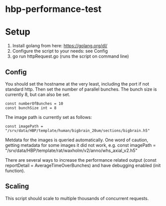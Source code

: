 # hbp-performance-test

Setup
===============

1. Install golang from here: https://golang.org/dl/
2. Configure the script to your needs: see Config
3. go run httpRequest.go (runs the script on command line)
 
Config
---------------

You should set the hostname at the very least, including the port if not standard http. Then set the number of parallel bunches. The bunch size is currently 8, but can also be set.

    const numberOfBunches = 10
    const bunchSize int = 8

The image path is currently set as follows:

    const imagePath = "/srv/data/HBP/template/human/bigbrain_20um/sections/bigbrain.h5"

Metdata for the images is queried automatically. One word of caution, getting metadata for some images it did not work, e.g. const imagePath = "/srv/data/HBP/template/rat/waxholm/v2/anno/whs_axial_v2.h5"

There are several ways to increase the performance related output (const reportDetail = AverageTimeOverBunches) and have debugging enabled (init function).

Scaling
---------------
This script should scale to multiple thousands of concurrent requests.

